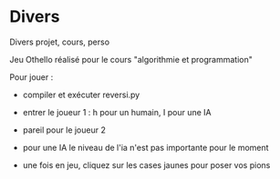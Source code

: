 # Divers
Divers projet, cours, perso

Jeu Othello réalisé pour le cours "algorithmie et programmation" 

Pour jouer :

- compiler et exécuter reversi.py
- entrer le joueur 1 : h pour un humain, I pour une IA
- pareil pour le joueur 2

- pour une IA le niveau de l'ia n'est pas importante pour le moment

- une fois en jeu, cliquez sur les cases jaunes pour poser vos pions
